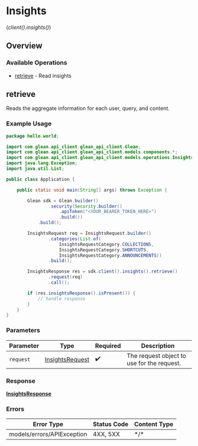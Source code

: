 # Insights
(*client().insights()*)

## Overview

### Available Operations

* [retrieve](#retrieve) - Read insights

## retrieve

Reads the aggregate information for each user, query, and content.

### Example Usage

```java
package hello.world;

import com.glean.api_client.glean_api_client.Glean;
import com.glean.api_client.glean_api_client.models.components.*;
import com.glean.api_client.glean_api_client.models.operations.InsightsResponse;
import java.lang.Exception;
import java.util.List;

public class Application {

    public static void main(String[] args) throws Exception {

        Glean sdk = Glean.builder()
                .security(Security.builder()
                    .apiToken("<YOUR_BEARER_TOKEN_HERE>")
                    .build())
            .build();

        InsightsRequest req = InsightsRequest.builder()
                .categories(List.of(
                    InsightsRequestCategory.COLLECTIONS,
                    InsightsRequestCategory.SHORTCUTS,
                    InsightsRequestCategory.ANNOUNCEMENTS))
                .build();

        InsightsResponse res = sdk.client().insights().retrieve()
                .request(req)
                .call();

        if (res.insightsResponse().isPresent()) {
            // handle response
        }
    }
}
```

### Parameters

| Parameter                                                 | Type                                                      | Required                                                  | Description                                               |
| --------------------------------------------------------- | --------------------------------------------------------- | --------------------------------------------------------- | --------------------------------------------------------- |
| `request`                                                 | [InsightsRequest](../../models/shared/InsightsRequest.md) | :heavy_check_mark:                                        | The request object to use for the request.                |

### Response

**[InsightsResponse](../../models/operations/InsightsResponse.md)**

### Errors

| Error Type                 | Status Code                | Content Type               |
| -------------------------- | -------------------------- | -------------------------- |
| models/errors/APIException | 4XX, 5XX                   | \*/\*                      |